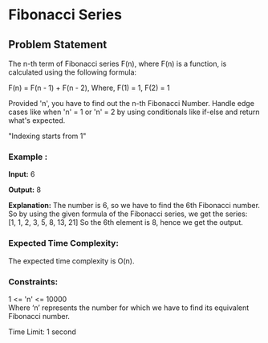 # Fibonacci Series

## Problem Statement

The n-th term of Fibonacci series F(n), where F(n) is a function, is calculated using the following formula:

F(n) = F(n - 1) + F(n - 2), 
Where, F(1) = 1, F(2) = 1

Provided 'n', you have to find out the n-th Fibonacci Number. Handle edge cases like when 'n' = 1 or 'n' = 2 by using conditionals like if-else and return what's expected.

"Indexing starts from 1"

### Example :

**Input:** 6

**Output:** 8

**Explanation:** The number is 6, so we have to find the 6th Fibonacci number.
So by using the given formula of the Fibonacci series, we get the series:    
[1, 1, 2, 3, 5, 8, 13, 21]
So the 6th element is 8, hence we get the output.

### Expected Time Complexity:

The expected time complexity is O(n).

### Constraints:

1 <= 'n' <= 10000     
Where ‘n’ represents the number for which we have to find its equivalent Fibonacci number.

Time Limit: 1 second
